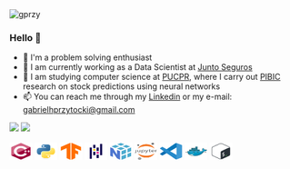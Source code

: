 <img src="https://komarev.com/ghpvc/?username=gprzy&color=yellow" alt="gprzy"/>

### Hello 👋

<!--**GabrielPrzy/GabrielPrzy** is a ✨ _special_ ✨ repository because its `README.md` (this file) appears on your GitHub profile.-->
- 🧩 I'm a problem solving enthusiast
- 🔭 I am currently working as a Data Scientist at [Junto Seguros](https://www.juntoseguros.com/)
- 🌱 I am studying computer science at [PUCPR](https://www.pucpr.br/), where I carry out [PIBIC](https://www.pucpr.br/iniciacaocientifica/) research on stock predictions using neural networks
- 📫 You can reach me through my [Linkedin](https://www.linkedin.com/in/gabriel-przytocki/) or my e-mail: gabrielhprzytocki@gmail.com

<!-- ![GitHub stats](https://github-readme-stats.vercel.app/api?username=gprzy&show_icons=true&include_all_commits=true&&theme=bear) <br>
[![Top Langs](https://github-readme-stats.vercel.app/api/top-langs/?username=gprzy&layout=compact&langs_count=8&theme=bear)](https://github.com/anuraghazra/github-readme-stats) -->

<div>
  <img height="180em" src="https://github-readme-stats.vercel.app/api?username=gprzy&show_icons=true&theme=bear&include_all_commits=true"/>
  <img height="180em" src="https://github-readme-stats.vercel.app/api/top-langs/?username=gprzy&layout=compact&langs_count=7&theme=bear"/>
</div>

<br>

<div style="display: inline_block">
  <img align="center" alt="cplusplus" height="30" width="40" src="https://raw.githubusercontent.com/devicons/devicon/master/icons/cplusplus/cplusplus-original.svg">
  <img align="center" alt="python" height="30" width="40" src="https://raw.githubusercontent.com/devicons/devicon/master/icons/python/python-original.svg">
  <img align="center" alt="tensorflow" height="30" width="40" src="https://github.com/devicons/devicon/blob/master/icons/tensorflow/tensorflow-original.svg">
  <img align="center" alt="pandas" height="30" width="40" src="https://github.com/devicons/devicon/blob/master/icons/pandas/pandas-original.svg">
  <img align="center" alt="numpy" height="30" width="40" src="https://github.com/devicons/devicon/blob/master/icons/numpy/numpy-original.svg">
  <img align="center" alt="jupyter" height="30" width="40" src="https://github.com/devicons/devicon/blob/master/icons/jupyter/jupyter-original-wordmark.svg">
  <img align="center" alt="vscode" height="30" width="40" src="https://github.com/devicons/devicon/blob/master/icons/vscode/vscode-original.svg">
  <img align="center" alt="docker" height="30" width="40" src="https://github.com/devicons/devicon/blob/master/icons/docker/docker-original.svg">
  <img align="center" alt="bash" height="30" width="40" src="https://github.com/devicons/devicon/blob/master/icons/bash/bash-original.svg">
</div>
